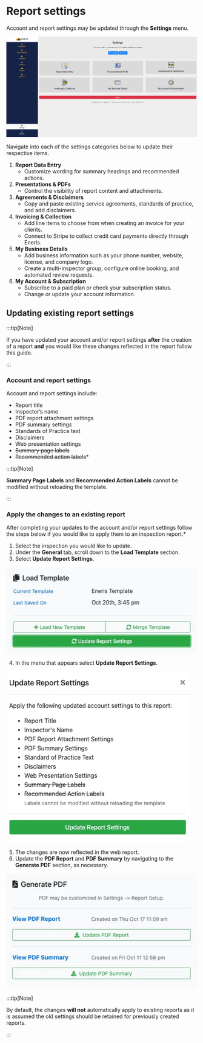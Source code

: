 # Report settings

Account and report settings may be updated through the **Settings** menu.

![settings-menu.webp](./img/settings-menu.webp)

Navigate into each of the settings categories below to update their respective items.

1. **Report Data Entry**
    - Customize wording for summary headings and recommended actions.
2. **Presentations & PDFs**
    - Control the visibility of report content and attachments.
3. **Agreements & Disclaimers**
    - Copy and paste existing service agreements, standards of practice, and add disclaimers.
4. **Invoicing & Collection**
    - Add line items to choose from when creating an invoice for your clients.
    - Connect to Stripe to collect credit card payments directly through Eneris.
5. **My Business Details**
    - Add business information such as your phone number, website, license, and company logo.
    - Create a multi-inspector group, configure online booking, and automated review requests.
6. **My Account & Subscription**
    - Subscribe to a paid plan or check your subscription status.
    - Change or update your account information.

## Updating existing report settings

:::tip[Note]

If you have updated your account and/or report settings **after** the creation of a report **and** you would like these changes reflected in the report follow this guide.

:::

### Account and report settings

Account and report settings include:

- Report title
- Inspector’s name
- PDF report attachment settings
- PDF summary settings
- Standards of Practice text
- Disclaimers
- Web presentation settings
- ~~Summary page labels~~
- ~~Recommended action labels~~*

:::tip[Note]

**Summary Page Labels** and **Recommended Action Labels** cannot be modified without reloading the template.

:::

### Apply the changes to an existing report

After completing your updates to the account and/or report settings follow the steps below if you would like to apply them to an inspection report.*

1. Select the inspection you would like to update.
2. Under the **General** tab, scroll down to the **Load Template** section.
3. Select **Update Report Settings**.

![update-report-settings-1.webp](./img/update-report-settings-1.webp)

4. In the menu that appears select **Update Report Settings**.

![update-report-settings-2.webp](./img/update-report-settings-2.webp)

5. The changes are now reflected in the web report.
6. Update the **PDF Report** and **PDF Summary** by navigating to the **Generate PDF** section, as necessary.

![update-report-settings-3.webp](./img/update-report-settings-3.webp)

:::tip[Note]

By default, the changes **will not** automatically apply to existing reports as it is assumed the old settings should be retained for previously created reports.

:::